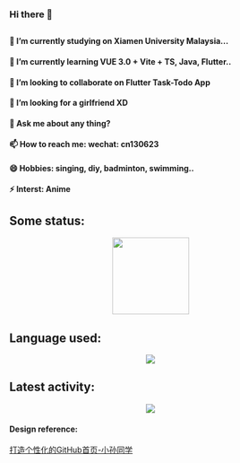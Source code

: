 ### Hi there 👋

##
#### 🔭 I’m currently studying on Xiamen University Malaysia...  
#### 🌱 I’m currently learning VUE 3.0 + Vite + TS, Java, Flutter..    
#### 👯 I’m looking to collaborate on Flutter Task-Todo App  
#### 🤔 I’m looking for a girlfriend XD  
#### 💬 Ask me about any thing?  
#### 📫 How to reach me: wechat: cn130623  
#### 😄 Hobbies: singing, diy, badminton, swimming..  
#### ⚡ Interst: Anime  

##

## Some status:
<div align="center"> <img height="137px" src="https://github-readme-stats.vercel.app/api?username=cn666278&hide_title=true&hide_border=true&show_icons=trueline_height=21&text_color=000&icon_color=000&bg_color=0,ea6161,ffc64d,fffc4d,52fa5a&theme=graywhite" /> </div>


## Language used:
<div align="center"> <img src="https://github-readme-stats.vercel.app/api/top-langs/?username=cn666278&hide_title=true&hide_border=true&layout=compact&langs_count=6&text_color=000&icon_color=fff&bg_color=0,52fa5a,4dfcff,c64dff&theme=graywhite" /> </div>

## Latest activity:
<div align="center"> <img src="https://activity-graph.herokuapp.com/graph?username=cn666278&theme=xcode" /> </div>


#### Design reference:
[打造个性化的GitHub首页-小孙同学](https://zhuanlan.zhihu.com/p/454597068)
